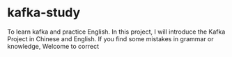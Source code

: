 # kafka-study
To learn kafka and practice English. In this project, I will introduce the Kafka Project in Chinese and English. If you find some mistakes in grammar or knowledge, Welcome to correct
